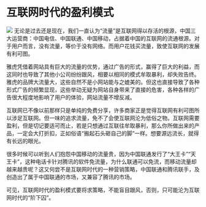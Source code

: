 # 互联网时代的盈利模式

![](https://ws1.sinaimg.cn/large/007psiIqly1fyj3hv709fj30vb05rdgb.jpg)
无论是过去还是现在，我们一直认为“流量”是互联网得以存活的根源，中国三大运营商：中国电信、中国联通、中国移动，占据着中国的互联网的流通根源。对于用户而言，没有流量，等价于没有网络。而用户花钱买流量，致使互联网的发展有利可图。

雅虎凭借着网站具有巨大的流量的优势，通过广告的形式，赢得了巨大的利益，而这同时也导致了其他小公司纷纷跟风，相要以相同的模式牟取暴利，却失败告终。雅虎的品牌大流量大，这些自然不是小网站能与之媲美的。但这也直接导致了各种形式广告的频繁显现，这些举动无疑为网站自身带来了直接的危害，各种各样的广告很大程度地影响了用户的体验，网站流量不增反减。

互联网已不像以前那样只是单纯的免费分享，许多商家正是觉得互联网有利可图所以涉足互联网。但一味的追求流量，免不了会使互联网沦为低俗之物。互联网需要盈利，但是切记要适可而止，若是只想通过互联往牟取暴利，那么你所做出来的产品，一定会大打折扣，正如俗语“搬起石头砸自己的脚”一样。想要源远流长，就得有长远的眼光。

很多时候可以听到人们抱怨中国移动的流量贵，因为中国联通发行了“大王卡”“天王卡”，这种电话卡针对腾讯的软件免流量，为什么联通可以免流，而移动流量却越来越贵呢？这又何尝不是互联网时代的一种营销策略，中国联通和腾讯联手，及创造出了属于中国联通的市场，又兼容了腾讯的市场。

可见，互联网时代的盈利模式要将求策略，不能盲目跟风，否则，只可能沦为互联网时代的“阶下囚”。

